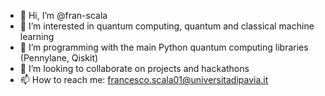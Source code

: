 - 👋 Hi, I’m @fran-scala
- 👀 I’m interested in quantum computing, quantum and classical machine learning
- 🌱 I’m programming with the main Python quantum computing libraries (Pennylane, Qiskit)
- 💞️ I’m looking to collaborate on projects and hackathons
- 📫 How to reach me: francesco.scala01@universitadipavia.it

<!---
fran-scala/fran-scala is a ✨ special ✨ repository because its `README.md` (this file) appears on your GitHub profile.
You can click the Preview link to take a look at your changes.
--->
